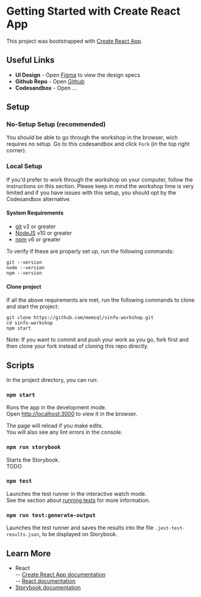 # Getting Started with Create React App

This project was bootstrapped with [Create React App](https://github.com/facebook/create-react-app).

## Useful Links

-   **UI Design** - Open [Figma](https://www.figma.com/file/nZn3yKH8VjBbJlaZ7jdyQK/SINFO-Workshop?node-id=0%3A1) to view the design specs
-   **Github Repo** - Open [Github](https://github.com/memsql/sinfo-workshop)
-   **Codesandbox** - Open ...

## Setup

### No-Setup Setup (recommended)

You should be able to go through the workshop in the browser, wich requires no setup. Go to this codesandbox and click `Fork` (in the top right corner).

### Local Setup

If you'd prefer to work through the workshop on your computer, follow the instructions on this section.
Please keep in mind the workshop time is very limited and if you have issues with this setup, you should opt by the Codesandbox alternative.

#### System Requirements

-   [git](https://git-scm.com/book/en/v2/Getting-Started-Installing-Git) v2 or greater
-   [NodeJS](https://nodejs.org/en/) v10 or greater
-   [npm](https://www.npmjs.com/get-npm) v6 or greater

To verify if these are properly set up, run the following commands:

```
git --version
node --version
npm --version
```

#### Clone project

If all the above requirements are met, run the following commands to clone and start the project:

```
git clone https://github.com/memsql/sinfo-workshop.git
cd sinfo-workshop
npm start
```

Note: If you want to commit and push your work as you go, fork first and then clone your fork instead of cloning this repo directly.

## Scripts

In the project directory, you can run:

### `npm start`

Runs the app in the development mode.\
Open [http://localhost:3000](http://localhost:3000) to view it in the browser.

The page will reload if you make edits.\
You will also see any lint errors in the console.

### `npm run storybook`

Starts the Storybook.\
TODO

### `npm test`

Launches the test runner in the interactive watch mode.\
See the section about [running tests](https://facebook.github.io/create-react-app/docs/running-tests) for more information.

### `npm run test:generate-output`

Launches the test runner and saves the results into the file `.jest-test-results.json`, to be displayed on Storybook.

## Learn More

-   React\
    -- [Create React App documentation](https://facebook.github.io/create-react-app/docs/getting-started)\
    -- [React documentation](https://reactjs.org/)
-   [Storybook documentation](https://storybook.js.org/docs/)
